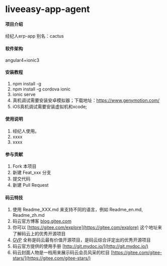 # liveeasy-app-agent

#### 项目介绍
经纪人erp-app
别名：cactus

#### 软件架构
angular4+ionic3


#### 安装教程

1. npm install -g 
2. npm install -g cordova ionic
3. ionic serve
4. 真机调试需要安装安卓模拟器；下载地址：https://www.genymotion.com/
5. iOS真机调试需要安装虚拟机和xcode;

#### 使用说明

1. 经纪人使用。
2. xxxx
3. xxxx

#### 参与贡献

1. Fork 本项目
2. 新建 Feat_xxx 分支
3. 提交代码
4. 新建 Pull Request


#### 码云特技

1. 使用 Readme\_XXX.md 来支持不同的语言，例如 Readme\_en.md, Readme\_zh.md
2. 码云官方博客 [blog.gitee.com](https://blog.gitee.com)
3. 你可以 [https://gitee.com/explore](https://gitee.com/explore) 这个地址来了解码云上的优秀开源项目
4. [GVP](https://gitee.com/gvp) 全称是码云最有价值开源项目，是码云综合评定出的优秀开源项目
5. 码云官方提供的使用手册 [http://git.mydoc.io/](http://git.mydoc.io/)
6. 码云封面人物是一档用来展示码云会员风采的栏目 [https://gitee.com/gitee-stars/](https://gitee.com/gitee-stars/)